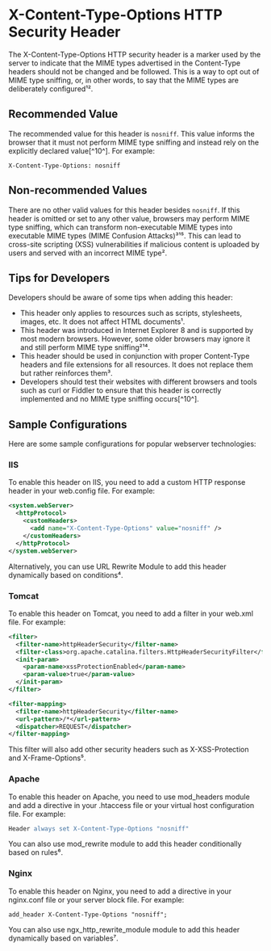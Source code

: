 # X-Content-Type-Options HTTP Security Header

The X-Content-Type-Options HTTP security header is a marker used by the server to indicate that the MIME types advertised in the Content-Type headers should not be changed and be followed. This is a way to opt out of MIME type sniffing, or, in other words, to say that the MIME types are deliberately configured¹².

## Recommended Value

The recommended value for this header is `nosniff`. This value informs the browser that it must not perform MIME type sniffing and instead rely on the explicitly declared value[^10^]. For example:

```http
X-Content-Type-Options: nosniff
```

## Non-recommended Values

There are no other valid values for this header besides `nosniff`. If this header is omitted or set to any other value, browsers may perform MIME type sniffing, which can transform non-executable MIME types into executable MIME types (MIME Confusion Attacks)³¹⁵. This can lead to cross-site scripting (XSS) vulnerabilities if malicious content is uploaded by users and served with an incorrect MIME type².

## Tips for Developers

Developers should be aware of some tips when adding this header:

- This header only applies to resources such as scripts, stylesheets, images, etc. It does not affect HTML documents¹.
- This header was introduced in Internet Explorer 8 and is supported by most modern browsers. However, some older browsers may ignore it and still perform MIME type sniffing²¹⁴.
- This header should be used in conjunction with proper Content-Type headers and file extensions for all resources. It does not replace them but rather reinforces them³.
- Developers should test their websites with different browsers and tools such as curl or Fiddler to ensure that this header is correctly implemented and no MIME type sniffing occurs[^10^].

## Sample Configurations

Here are some sample configurations for popular webserver technologies:

### IIS

To enable this header on IIS, you need to add a custom HTTP response header in your web.config file. For example:

```xml
<system.webServer>
  <httpProtocol>
    <customHeaders>
      <add name="X-Content-Type-Options" value="nosniff" />
    </customHeaders>
  </httpProtocol>
</system.webServer>
```

Alternatively, you can use URL Rewrite Module to add this header dynamically based on conditions⁴.

### Tomcat

To enable this header on Tomcat, you need to add a filter in your web.xml file. For example:

```xml
<filter>
  <filter-name>httpHeaderSecurity</filter-name>
  <filter-class>org.apache.catalina.filters.HttpHeaderSecurityFilter</filter-class>
  <init-param>
    <param-name>xssProtectionEnabled</param-name>
    <param-value>true</param-value>
  </init-param>
</filter>

<filter-mapping>
  <filter-name>httpHeaderSecurity</filter-name>
  <url-pattern>/*</url-pattern>
  <dispatcher>REQUEST</dispatcher>
</filter-mapping>

```

This filter will also add other security headers such as X-XSS-Protection and X-Frame-Options⁵.

### Apache

To enable this header on Apache, you need to use mod_headers module and add a directive in your .htaccess file or your virtual host configuration file. For example:

```apache
Header always set X-Content-Type-Options "nosniff"
```

You can also use mod_rewrite module to add this header conditionally based on rules⁶.

### Nginx

To enable this header on Nginx, you need to add a directive in your nginx.conf file or your server block file. For example:

```nginx
add_header X-Content-Type-Options "nosniff";
```

You can also use ngx_http_rewrite_module module to add this header dynamically based on variables⁷.
